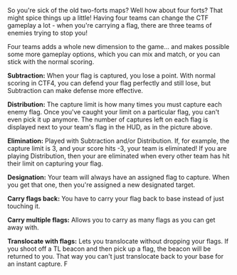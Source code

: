 So you're sick of the old two-forts maps? Well how about four forts? That might spice things up a little! Having four teams can change the
CTF gameplay a lot - when you're carrying a flag, there are three teams of enemies trying to stop you!

Four teams adds a whole new dimension to the game... and makes possible some more gameplay options, which you can mix and match, or you can
stick with the normal scoring.

**Subtraction:** When your flag is captured, you lose a point. With normal scoring in CTF4, you can defend your flag perfectly and still lose,
but Subtraction can make defense more effective.

**Distribution:** The capture limit is how many times you must capture each enemy flag. Once you've caught your limit on a particular flag,
you can't even pick it up anymore. The number of captures left on each flag is displayed next to your team's flag in the HUD, as in the
picture above.

**Elimination:** Played with Subtraction and/or Distribution. If, for example, the capture limit is 3, and your score hits -3, your team is
eliminated! If you are playing Distribution, then your are eliminated when every other team has hit their limit on capturing your flag.

**Designation:** Your team will always have an assigned flag to capture. When you get that one, then you're assigned a new designated target.

**Carry flags back:** You have to carry your flag back to base instead of just touching it.

**Carry multiple flags:** Allows you to carry as many flags as you can get away with.

**Translocate with flags:** Lets you translocate without dropping your flags. If you shoot off a TL beacon and then pick up a flag, the beacon
will be returned to you. That way you can't just translocate back to your base for an instant capture. F